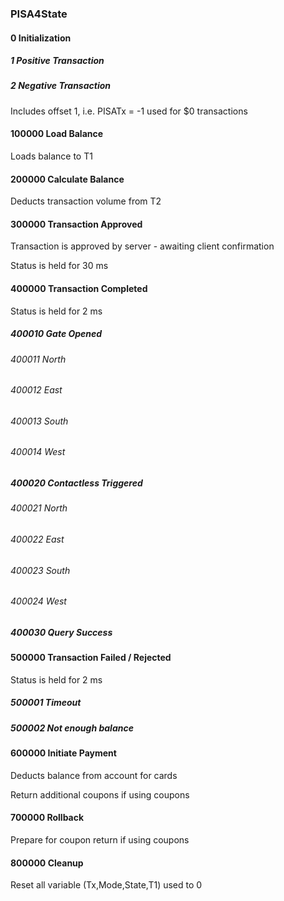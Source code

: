 ### PISA4State

#### 0 Initialization
##### 1 Positive Transaction
##### 2 Negative Transaction
Includes offset 1, i.e. PISATx = -1 used for $0 transactions

#### 100000 Load Balance
Loads balance to T1

#### 200000 Calculate Balance
Deducts transaction volume from T2

#### 300000 Transaction Approved
Transaction is approved by server - awaiting client confirmation

Status is held for 30 ms

#### 400000 Transaction Completed
Status is held for 2 ms
##### 400010 Gate Opened
###### 400011 North
###### 400012 East
###### 400013 South
###### 400014 West
##### 400020 Contactless Triggered
###### 400021 North
###### 400022 East
###### 400023 South
###### 400024 West
##### 400030 Query Success

#### 500000 Transaction Failed / Rejected
Status is held for 2 ms
##### 500001 Timeout
##### 500002 Not enough balance

#### 600000 Initiate Payment
Deducts balance from account for cards

Return additional coupons if using coupons

#### 700000 Rollback
Prepare for coupon return if using coupons

#### 800000 Cleanup
Reset all variable (Tx,Mode,State,T1) used to 0
